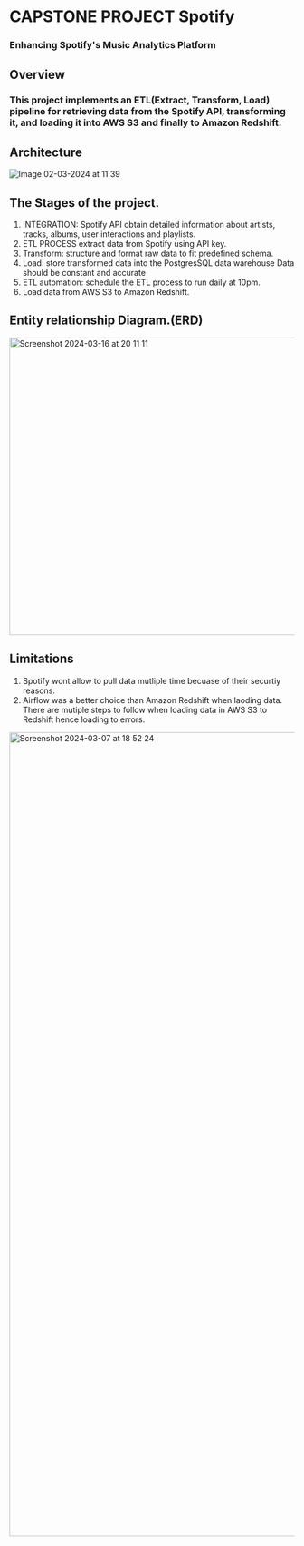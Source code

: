 # CAPSTONE PROJECT Spotify 
### Enhancing Spotify's Music Analytics Platform
## Overview
### This project implements an ETL(Extract, Transform, Load) pipeline for retrieving data from the Spotify API, transforming it, and loading it into AWS S3 and finally to Amazon Redshift.
## Architecture
![Image 02-03-2024 at 11 39](https://github.com/nessymoy/Spotify_capston_project/assets/136928658/b0833c05-f2d8-414b-819b-621e5f495c2d)

## The Stages of the project.
  1. INTEGRATION: Spotify API obtain detailed information about artists, tracks, albums, user interactions and playlists.
  2. ETL PROCESS extract data from Spotify using API key.
  3. Transform: structure and format raw data to fit predefined schema.
  4. Load: store transformed data into the PostgresSQL data warehouse Data should be constant and accurate
5. ETL automation: schedule the ETL process to run daily at 10pm.
6. Load data from AWS S3 to Amazon Redshift.

## Entity relationship Diagram.(ERD)
<img width="525" alt="Screenshot 2024-03-16 at 20 11 11" src="https://github.com/nessymoy/Spotify_capston_project/assets/136928658/8d20344e-7f86-4099-bf82-ba20efe00c6b">

## Limitations
1. Spotify wont allow to pull data mutliple time becuase of their securtiy reasons.
2. Airflow was a better choice than Amazon Redshift when laoding data. There are mutiple steps to follow when loading data in AWS S3 to Redshift hence loading to errors.
<img width="1418" alt="Screenshot 2024-03-07 at 18 52 24" src="https://github.com/nessymoy/Spotify_capston_project/assets/136928658/bcb37cd0-8c1f-46bc-b135-78e35d505afc">

